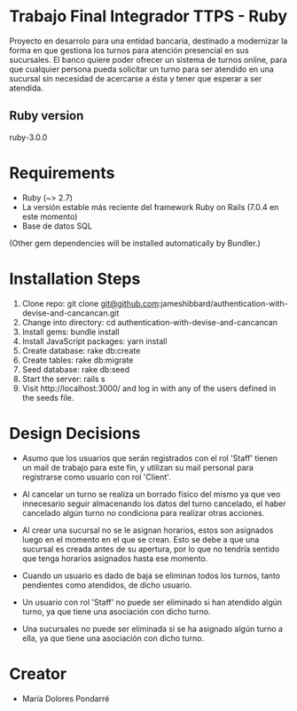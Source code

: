 # Trabajo Final Integrador TTPS - Ruby

Proyecto en desarrolo para una entidad bancaria, destinado a modernizar la forma en que gestiona los turnos para atención presencial en sus sucursales.
El banco quiere poder ofrecer un sistema de turnos online, para que cualquier persona pueda solicitar un turno para ser atendido en una sucursal sin necesidad de acercarse a ésta y tener que esperar a ser atendida.

## Ruby version
ruby-3.0.0

# Requirements
* Ruby (~> 2.7)
* La versión estable más reciente del framework Ruby on Rails (7.0.4 en este momento)
* Base de datos SQL 

(Other gem dependencies will be installed automatically by Bundler.)

# Installation Steps
1. Clone repo: git clone git@github.com:jameshibbard/authentication-with-devise-and-cancancan.git
2. Change into directory: cd authentication-with-devise-and-cancancan
3. Install gems: bundle install
4. Install JavaScript packages: yarn install
5. Create database: rake db:create
6. Create tables: rake db:migrate
7. Seed database: rake db:seed
8. Start the server: rails s
9. Visit http://localhost:3000/ and log in with any of the users defined in the seeds file.

# Design Decisions

* Asumo que los usuarios que serán registrados con el rol 'Staff' tienen un mail de trabajo para este fin, y utilizan su mail personal para registrarse como usuario con rol 'Client'.

* Al cancelar un turno se realiza un borrado físico del mismo ya que veo innecesario seguir almacenando los datos del turno cancelado, el haber cancelado algún turno no condiciona para realizar otras acciones.

* Al crear una sucursal no se le asignan horarios, estos son asignados luego en el momento en el que se crean. Esto se debe a que una sucursal es creada antes de su apertura, por lo que no tendría sentido que tenga horarios asignados hasta ese momento.

* Cuando un usuario es dado de baja se eliminan todos los turnos, tanto pendientes como atendidos, de dicho usuario.

* Un usuario con rol 'Staff' no puede ser eliminado si han atendido algún turno, ya que tiene una asociación con dicho turno.

* Una sucursales no puede ser eliminada si se ha asignado algún turno a ella, ya que tiene una asociación con dicho turno.

# Creator
* María Dolores Pondarré
